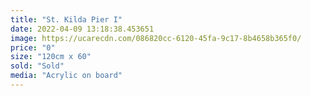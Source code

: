 ```yaml
---
title: "St. Kilda Pier I"
date: 2022-04-09 13:18:38.453651
image: https://ucarecdn.com/086820cc-6120-45fa-9c17-8b4658b365f0/
price: "0"
size: "120cm x 60"
sold: "Sold"
media: "Acrylic on board"
---
```


